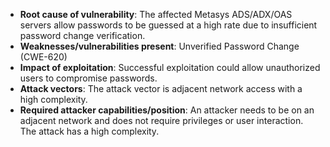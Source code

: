 - **Root cause of vulnerability**: The affected Metasys ADS/ADX/OAS servers allow passwords to be guessed at a high rate due to insufficient password change verification.
- **Weaknesses/vulnerabilities present**: Unverified Password Change (CWE-620)
- **Impact of exploitation**: Successful exploitation could allow unauthorized users to compromise passwords.
- **Attack vectors**: The attack vector is adjacent network access with a high complexity.
- **Required attacker capabilities/position**: An attacker needs to be on an adjacent network and does not require privileges or user interaction. The attack has a high complexity.